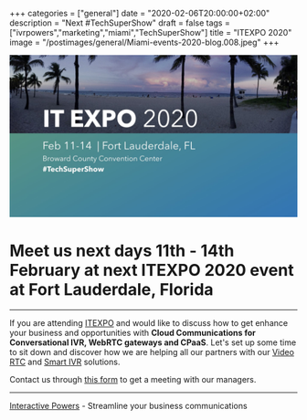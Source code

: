+++
categories = ["general"]
date = "2020-02-06T20:00:00+02:00"
description = "Next #TechSuperShow"
draft = false
tags = ["ivrpowers","marketing","miami","TechSuperShow"]
title = "ITEXPO 2020"
image = "/postimages/general/Miami-events-2020-blog.008.jpeg"
+++

![ITEXPO 2020](/postimages/general/Miami-events-2020-blog.008.jpeg)

#	Meet us next days 11th - 14th February at next ITEXPO 2020 event at Fort Lauderdale, Florida
---

If you are attending [ITEXPO](https://www.itexpo.com/) and would like to discuss how to get enhance your business and opportunities with **Cloud Communications for Conversational IVR, WebRTC gateways and CPaaS**. Let's set up some time to sit down and discover how we are helping all our partners with our [Video RTC](https://www.ivrpowers.com/videortc/) and [Smart IVR](https://www.ivrpowers.com/voicexml/) solutions.

Contact us through [this form](https://interactivepowers.com/#contact) to get a meeting with our managers.
	
---
[Interactive Powers](http://www.ivrpowers.com/) - Streamline your business communications